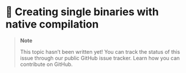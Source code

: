 # 🔧 Creating single binaries with native compilation

> **Note**
> 
> This topic hasn’t been written yet! You can track the status of this issue through our public GitHub issue tracker. Learn how you can contribute on GitHub.
